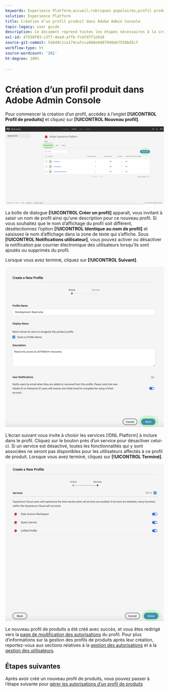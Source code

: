 ```yaml
---
keywords: Experience Platform;accueil;rubriques populaires;profil produit
solution: Experience Platform
title: Création d’un profil produit dans Adobe Admin Console
topic-legacy: user guide
description: Ce document reprend toutes les étapes nécessaires à la création d’un profil produit dans la console Adobe Admin Console. Pour commencer la création d’un profil, accédez à l’onglet Profil de produits et cliquez sur Nouveau profil.
exl-id: 47558f03-c3f7-4ead-affb-fcbfd7f1e918
source-git-commit: 5d449c1ca174cafcca988e9487940eb7550bd5cf
workflow-type: ht
source-wordcount: '261'
ht-degree: 100%

---
```


# Création d’un profil produit dans Adobe Admin Console

Pour commencer la création d’un profil, accédez à l’onglet **[!UICONTROL Profil de produits]** et cliquez sur **[!UICONTROL Nouveau profil]**.

![new-profile-button](../images/new-profile-button.png)

La boîte de dialogue **[!UICONTROL Créer un profil]** apparaît, vous invitant à saisir un nom de profil ainsi qu’une description pour ce nouveau profil. Si vous souhaitez que le nom d’affichage du profil soit différent, désélectionnez l’option **[!UICONTROL Identique au nom de profil]** et saisissez le nom d’affichage dans la zone de texte qui s’affiche. Sous **[!UICONTROL Notifications utilisateur]**, vous pouvez activer ou désactiver la notification par courrier électronique des utilisateurs lorsqu’ils sont ajoutés ou supprimés du profil.

Lorsque vous avez terminé, cliquez sur **[!UICONTROL Suivant]**.

![new-profile-details](../images/new-profile-details.png)

L’écran suivant vous invite à choisir les services [!DNL Platform] à inclure dans le profil. Cliquez sur le bouton près d’un service pour désactiver celui-ci. Si un service est désactivé, toutes les fonctionnalités qui y sont associées ne seront pas disponibles pour les utilisateurs affectés à ce profil de produit. Lorsque vous avez terminé, cliquez sur **[!UICONTROL Terminé]**.

![new-profile-services](../images/new-profile-services.png)

Le nouveau profil de produits a été créé avec succès, et vous êtes redirigé vers la [page de modification des autorisations](#edit-permissions) du profil. Pour plus d’informations sur la gestion des profils de produits après leur création, reportez-vous aux sections relatives à la [gestion des autorisations](#manage-permissions-for-a-product-profile) et à la [gestion des utilisateurs](#manage-users-for-a-product-profile).

## Étapes suivantes

Après avoir créé un nouveau profil de produits, vous pouvez passer à l’étape suivante pour [gérer les autorisations d’un profil de produits](permissions.md)
